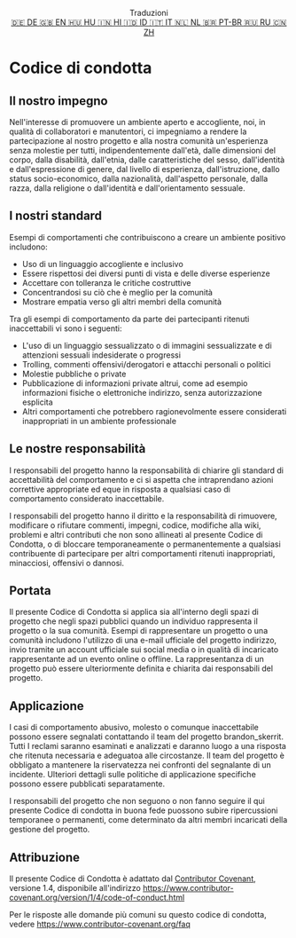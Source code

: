 <p align="center">
Traduzioni <br>
<a href=https://github.com/Ciphey/Ciphey/tree/master/translations/de/CODE_OF_CONDUCT.md>🇩🇪 DE   </a>
<a href=https://github.com/Ciphey/Ciphey/tree/master/CODE_OF_CONDUCT.md>🇬🇧 EN   </a>
<a href=https://github.com/Ciphey/Ciphey/tree/master/translations/hu/CODE_OF_CONDUCT.md>🇭🇺 HU   </a>
<a href=https://github.com/Ciphey/Ciphey/tree/master/translations/hi/CODE_OF_CONDUCT.md>🇮🇳 HI   </a>
<a href=https://github.com/Ciphey/Ciphey/tree/master/translations/id/CODE_OF_CONDUCT.md>🇮🇩 ID   </a>
<a href=https://github.com/Ciphey/Ciphey/tree/master/translations/it/CODE_OF_CONDUCT.md>🇮🇹 IT   </a>
<a href=https://github.com/Ciphey/Ciphey/tree/master/translations/nl/CODE_OF_CONDUCT.md>🇳🇱 NL   </a>
<a href=https://github.com/Ciphey/Ciphey/tree/master/translations/pt-br/CODE_OF_CONDUCT.md>🇧🇷 PT-BR   </a>
<a href=https://github.com/Ciphey/Ciphey/tree/master/translations/ru/CODE_OF_CONDUCT.md>🇷🇺 RU   </a>
<a href=https://github.com/Ciphey/Ciphey/tree/master/translations/zh/CODE_OF_CONDUCT.md>🇨🇳 ZH   </a>
</p>

# Codice di condotta

## Il nostro impegno

Nell'interesse di promuovere un ambiente aperto e accogliente, noi, in qualità di collaboratori e manutentori, ci impegniamo a rendere la partecipazione al nostro progetto e alla nostra comunità un'esperienza senza molestie per tutti, indipendentemente dall'età, dalle dimensioni del corpo, dalla disabilità, dall'etnia, dalle caratteristiche del sesso, dall'identità e dall'espressione di genere, dal livello di esperienza, dall'istruzione, dallo status socio-economico, dalla nazionalità, dall'aspetto personale, dalla razza, dalla religione o dall'identità e dall'orientamento sessuale.

## I nostri standard

Esempi di comportamenti che contribuiscono a creare un ambiente positivo includono:

- Uso di un linguaggio accogliente e inclusivo
- Essere rispettosi dei diversi punti di vista e delle diverse esperienze
- Accettare con tolleranza le critiche costruttive
- Concentrandosi su ciò che è meglio per la comunità
- Mostrare empatia verso gli altri membri della comunità

Tra gli esempi di comportamento da parte dei partecipanti ritenuti inaccettabili vi sono i seguenti:

- L'uso di un linguaggio sessualizzato o di immagini sessualizzate e di attenzioni sessuali indesiderate o progressi
- Trolling, commenti offensivi/derogatori e attacchi personali o politici
- Molestie pubbliche o private
- Pubblicazione di informazioni private altrui, come ad esempio informazioni fisiche o elettroniche
  indirizzo, senza autorizzazione esplicita
- Altri comportamenti che potrebbero ragionevolmente essere considerati inappropriati in un
  ambiente professionale

## Le nostre responsabilità

I responsabili del progetto hanno la responsabilità di chiarire gli standard di accettabilità del comportamento e ci si aspetta che intraprendano azioni correttive appropriate ed eque in risposta a qualsiasi caso di comportamento considerato inaccettabile.

I responsabili del progetto hanno il diritto e la responsabilità di rimuovere, modificare o
rifiutare commenti, impegni, codice, modifiche alla wiki, problemi e altri contributi che non sono allineati al presente Codice di Condotta, o di bloccare temporaneamente o permanentemente a qualsiasi contribuente di partecipare per altri comportamenti ritenuti inappropriati, minacciosi, offensivi o dannosi.

## Portata

Il presente Codice di Condotta si applica sia all'interno degli spazi di progetto che negli spazi pubblici
quando un individuo rappresenta il progetto o la sua comunità. Esempi di rappresentare un progetto o una comunità includono l'utilizzo di una e-mail ufficiale del progetto indirizzo, invio tramite un account ufficiale sui social media o in qualità di incaricato rappresentante ad un evento online o offline. La rappresentanza di un progetto può essere ulteriormente definita e chiarita dai responsabili del progetto.

## Applicazione

I casi di comportamento abusivo, molesto o comunque inaccettabile possono essere segnalati contattando il team del progetto brandon_skerrit. Tutti
I reclami saranno esaminati e analizzati e daranno luogo a una risposta che ritenuta necessaria e adeguatoa alle circostanze. Il team del progetto è obbligato a mantenere la riservatezza nei confronti del segnalante di un incidente.
Ulteriori dettagli sulle politiche di applicazione specifiche possono essere pubblicati separatamente.

I responsabili del progetto che non seguono o non fanno seguire il qui presente Codice di condotta in buona fede puossono subire ripercussioni temporanee o permanenti, come determinato da altri membri incaricati della gestione del progetto.

## Attribuzione

Il presente Codice di Condotta è adattato dal [Contributor Covenant][homepage], versione 1.4,
disponibile all'indirizzo <https://www.contributor-covenant.org/version/1/4/code-of-conduct.html>

[homepage]: https://www.contributor-covenant.org

Per le risposte alle domande più comuni su questo codice di condotta, vedere
<https://www.contributor-covenant.org/faq>
